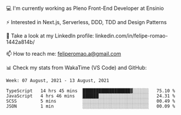 💻 I'm currently working as Pleno Front-End Developer at Ensinio

⚡ Interested in Next.js, Serverless, DDD, TDD and Design Patterns

👥 Take a look at my LinkedIn profile: linkedin.com/in/felipe-romao-1442a814b/

📫 How to reach me: feliperomao.a@gmail.com

📊 Check my stats from WakaTime (VS Code) and GitHub:

<!--START_SECTION:waka-->
```text
Week: 07 August, 2021 - 13 August, 2021

TypeScript   14 hrs 45 mins  ██████████████████▓░░░░░░   75.10 % 
JavaScript   4 hrs 46 mins   ██████░░░░░░░░░░░░░░░░░░░   24.31 % 
SCSS         5 mins          ░░░░░░░░░░░░░░░░░░░░░░░░░   00.49 % 
JSON         1 min           ░░░░░░░░░░░░░░░░░░░░░░░░░   00.09 % 
```
<!--END_SECTION:waka-->
